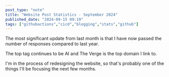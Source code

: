 ```yaml
---
post_type: "note" 
title: "Website Post Statistics - September 2024"
published_date: "2024-09-15 09:19"
tags: ["githubactions","cicd","blogging","stats","github"]
---
```


The most significant update from last month is that I have now passed the number of responses compared to last year. 

The top tag continues to be AI and The Verge is the top domain I link to.

I'm in the process of redesigning the website, so that's probably one of the things I'll be focusing the next few months.
